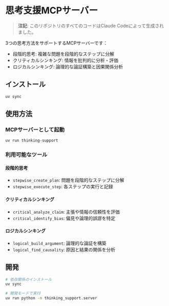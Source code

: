 思考支援MCPサーバー
=========================

> **注記**: このリポジトリのすべてのコードはClaude Codeによって生成されました。

3つの思考方法をサポートするMCPサーバーです：

- 段階的思考: 複雑な問題を段階的なステップに分解
- クリティカルシンキング: 情報を批判的に分析・評価  
- ロジカルシンキング: 論理的な論証構築と因果関係分析

インストール
-------------------------

```bash
uv sync
```

使用方法
-------------------------

### MCPサーバーとして起動

```bash
uv run thinking-support
```

### 利用可能なツール

#### 段階的思考

- `stepwise_create_plan`: 問題を段階的なステップに分解
- `stepwise_execute_step`: 各ステップの実行と記録

#### クリティカルシンキング  

- `critical_analyze_claim`: 主張や情報の信頼性を評価
- `critical_identify_bias`: 偏見や論理的誤謬を特定

#### ロジカルシンキング

- `logical_build_argument`: 論理的な論証を構築
- `logical_find_causality`: 原因と結果の関係を分析

開発
-------------------------

```bash
# 依存関係のインストール
uv sync

# 開発モードで実行
uv run python -m thinking_support.server
```
